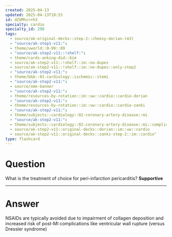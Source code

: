 ```yaml
---
created: 2025-04-13
updated: 2025-04-13T10:53
id: dZUM%c>+h3
specialty: cardio
specialty_id: 299
tags:
  - source/ak-original-decks::step-2::cheesy-dorian-(m3)
  - "source/ak-step1-v11:": 
  - theme/uworld::0-99::89
  - "source/ak-step2-v11::!shelf:": 
  - theme/cards-anking-did::6im
  - source/ak-step2-v11::!shelf::im::no-dupes
  - source/ak-step2-v11::!shelf::im::no-dupes::only-step2
  - "source/ak-step2-v11:": 
  - theme/b&b::01-cardiology::ischemic::stemi
  - "source/ak-step2-v11:": 
  - source/ome-banner
  - "source/ak-step2-v11:": 
  - theme/resources-by-rotation::im::uw::cardio::cardio-dorian
  - "source/ak-step2-v11:": 
  - theme/resources-by-rotation::im::uw::cardio::cardio-zanki
  - "source/ak-step2-v11:": 
  - theme/subjects::cardiology::02-coronary-artery-disease::mi
  - "source/ak-step2-v11:": 
  - theme/subjects::cardiology::02-coronary-artery-disease::mi::complications::pericarditis
  - source/ak-step2-v11::original-decks::dorian::im::uw::cardio
  - source/ak-step2-v11::original-decks::zanki-step-2::im::cardio"
type: flashcard
---
```


# Question
What is the treatment of choice for peri-infarction pericarditis?   **Supportive**

---

# Answer
NSAIDs are typically avoided due to impairment of collagen deposition and increased risk of post-MI complications like ventricular wall rupture (versus Dressler syndrome)